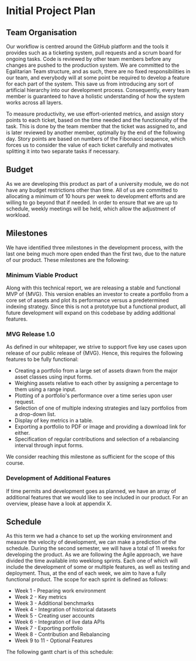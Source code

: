 # Initial Project Plan

## Team Organisation

Our workflow is centred around the GitHub platform and the tools it provides such as a ticketing system, pull requests and a scrum board for ongoing tasks. Code is reviewed by other team members before any changes are pushed to the production system. We are committed to the Egalitarian Team structure, and as such, there are no fixed responsibilities in our team, and everybody will at some point be required to develop a feature for each part of the system. This save us from introducing any sort of artificial hierarchy into our development process. Consequently, every team member is guaranteed to have a holistic understanding of how the system works across all layers.

To measure productivity, we use effort-oriented metrics, and assign story points to each ticket, based on the time needed and the functionality of the task. This is done by the team member that the ticket was assigned to, and is later reviewed by another member, optimally by the end of the following day. Story points are based on numbers of the Fibonacci sequence, which forces us to consider the value of each ticket carefully and motivates splitting it into two separate tasks if necessary. 

## Budget

As we are developing this product as part of a university module, we do not have any budget restrictions other than
time. All of us are committed to allocating a minimum of 10 hours per week to development efforts and are willing to go
beyond that if needed. In order to ensure that we are up to schedule, weekly meetings will be held, which allow the adjustment of workload. 

## Milestones

We have identified three milestones in the development process, with the last one being much more open ended than the
first two, due to the nature of our product. These milestones are the following:

### Minimum Viable Product

Along with this technical report, we are releasing a stable and functional MVP of {MVG}. This version enables an investor
to create a portfolio from a core set of assets and plot its performance versus a predetermined indexing strategy. Since
this is not a prototype but a functional product, all future development will expand on this codebase by adding
additional features.

### MVG Release 1.0

As defined in our whitepaper, we strive to support five key use cases upon release of our public release of
{MVG}. Hence, this requires the following features to be fully functional:

* Creating a portfolio from a large set of assets drawn from the major asset classes using input forms.
* Weighing assets relative to each other by assigning a percentage to them using a range input.
* Plotting of a portfolio's performance over a time series upon user request.
* Selection of one of multiple indexing strategies and lazy portfolios from a drop-down list.
* Display of key metrics in a table.
* Exporting a portfolio to PDF or image and providing a download link for either.
* Specification of regular contributions and selection of a rebalancing interval through input forms.

We consider reaching this milestone as sufficient for the scope of this course.

### Development of Additional Features

If time permits and development goes as planned, we have an array of additional features that we would like to see
included in our product. For an overview, please have a look at appendix X.

## Schedule

As this term we had a chance to set up the working environment and measure the velocity of development, we can make a prediction of the schedule. During the second semester, we will have a total of 11 weeks for developing the product. As we are following the Agile approach, we have divided the time available into weeklong sprints. Each one of which will include the development of some or multiple features, as well as testing and deployment. Thus, at the end of each week, we aim to have a fully functional product. The scope for each sprint is defined as follows:

- Week 1 - Preparing work environment
- Week 2 - Key metrics
- Week 3 - Additional benchmarks
- Week 4 - Integration of historical datasets
- Week 5 - Creating user accounts
- Week 6 - Integration of live data APIs
- Week 7 - Exporting portfolio
- Week 8 - Contribution and Rebalancing
- Week 9 to 11 - Optional Features

The following gantt chart is of this schedule:


